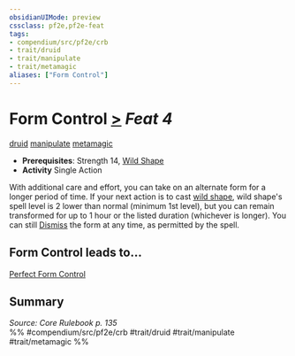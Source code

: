 ```yaml
---
obsidianUIMode: preview
cssclass: pf2e,pf2e-feat
tags:
- compendium/src/pf2e/crb
- trait/druid
- trait/manipulate
- trait/metamagic
aliases: ["Form Control"]
---
```

# Form Control  [>](../../rules/core-rulebook/chapter-9-playing-the-game.md#Actions "Single Action") *Feat 4*  
[druid](../../rules/traits/druid.md)  [manipulate](../../rules/traits/manipulate.md)  [metamagic](../../rules/traits/metamagic.md)  

- **Prerequisites**: Strength 14, [Wild Shape](wild-shape.md)
- **Activity** Single Action

With additional care and effort, you can take on an alternate form for a longer period of time. If your next action is to cast [wild shape](../spells/wild-shape.md), wild shape's spell level is 2 lower than normal (minimum 1st level), but you can remain transformed for up to 1 hour or the listed duration (whichever is longer). You can still [Dismiss](../../rules/actions/dismiss.md) the form at any time, as permitted by the spell.

## Form Control leads to...

[Perfect Form Control](perfect-form-control.md)

## Summary

*Source: Core Rulebook p. 135*  
%% #compendium/src/pf2e/crb #trait/druid #trait/manipulate #trait/metamagic %%